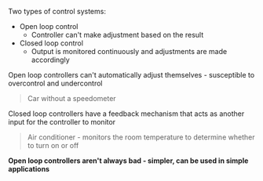 Two types of control systems:
- Open loop control
	- Controller can't make adjustment based on the result
- Closed loop control
	- Output is monitored continuously and adjustments are made accordingly


Open loop controllers can't automatically adjust themselves - susceptible to overcontrol and undercontrol

> Car without a speedometer

Closed loop controllers have a feedback mechanism that acts as another input for the controller to monitor

> Air conditioner - monitors the room temperature to determine whether to turn on or off

**Open loop controllers aren't always bad - simpler, can be used in simple applications**
